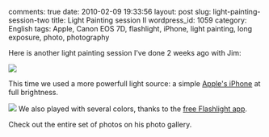 comments: true
date: 2010-02-09 19:33:56
layout: post
slug: light-painting-session-two
title: Light Painting session II
wordpress_id: 1059
category: English
tags: Apple, Canon EOS 7D, flashlight, iPhone, light painting, long exposure, photo, photography

Here is another light painting session I've done 2 weeks ago with Jim:

![](http://kevin.deldycke.com/wp-content/uploads/2010/02/maomium-light-painting-session-two-preview.jpg)

This time we used a more powerfull light source: a simple [Apple's iPhone](http://www.amazon.com/gp/product/B001AXA056/ref=as_li_tf_tl?ie=UTF8&tag=kevideld-20&linkCode=as2&camp=217145&creative=399373&creativeASIN=B001AXA056) at full brightness.

![](http://www.assoc-amazon.com/e/ir?t=kevideld-20&l=as2&o=1&a=B001AXA056&camp=217145&creative=399373) We also played with several colors, thanks to the [free Flashlight app](http://itunes.apple.com/app/flashlight/id285281827).

Check out the entire set of photos on his photo gallery.
